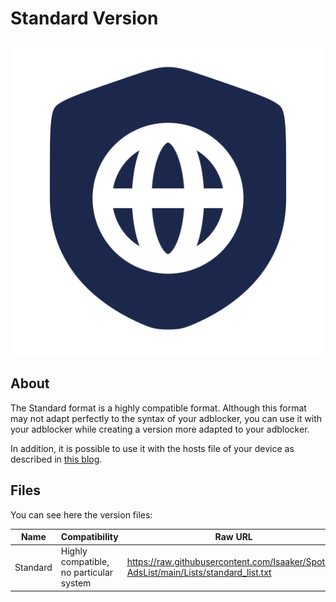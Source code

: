 # Standard Version

![Standard version logo](./images/standard_logo.svg)

## About

The Standard format is a highly compatible format. Although this format may not adapt perfectly to the syntax of your adblocker, you can use it with your adblocker while creating a version more adapted to your adblocker.

In addition, it is possible to use it with the hosts file of your device as described in [this blog](https://nordvpn.com/es/blog/use-hosts-file-block-ads-malware/).

## Files

You can see here the version files:

| Name | Compatibility | Raw URL | File |
| -- | -- | -- | -- |
| Standard | Highly compatible, no particular system | https://raw.githubusercontent.com/Isaaker/Spotify-AdsList/main/Lists/standard_list.txt | https://github.com/Isaaker/Spotify-AdsList/blob/main/Lists/standard_list.txt